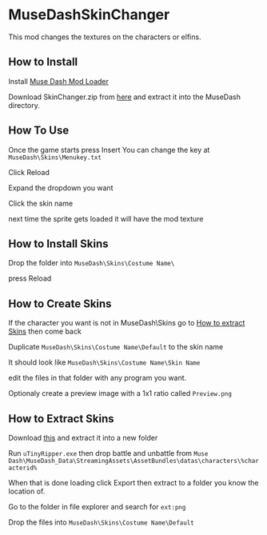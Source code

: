 # MuseDashSkinChanger
This mod changes the textures on the characters or elfins.

## How to Install
Install [Muse Dash Mod Loader](https://github.com/mo10/MuseDashModLoader/)

Download SkinChanger.zip from [here](https://github.com/BustR75/MuseDashSkinChanger/releases/latest) and extract it into the MuseDash directory.

## How To Use
Once the game starts press Insert You can change the key at `MuseDash\Skins\Menukey.txt`

Click Reload

Expand the dropdown you want

Click the skin name

next time the sprite gets loaded it will have the mod texture

## How to Install Skins
Drop the folder into `MuseDash\Skins\Costume Name\`

press Reload

## How to Create Skins
If the character you want is not in MuseDash\Skins go to [How to extract Skins](#How-to-extract-Skins) then come back

Duplicate `MuseDash\Skins\Costume Name\Default` to the skin name 

It should look like `MuseDash\Skins\Costume Name\Skin Name`

edit the files in that folder with any program you want.

Optionaly create a preview image with a 1x1 ratio called `Preview.png`

## How to Extract Skins
Download [this](https://sourceforge.net/projects/utinyripper/files/) and extract it into a new folder

Run `uTinyRipper.exe` then drop battle and unbattle from `Muse Dash\MuseDash_Data\StreamingAssets\AssetBundles\datas\characters\%characterid%`

When that is done loading click Export then extract to a folder you know the location of.

Go to the folder in file explorer and search for `ext:png`

Drop the files into `MuseDash\Skins\Costume Name\Default`